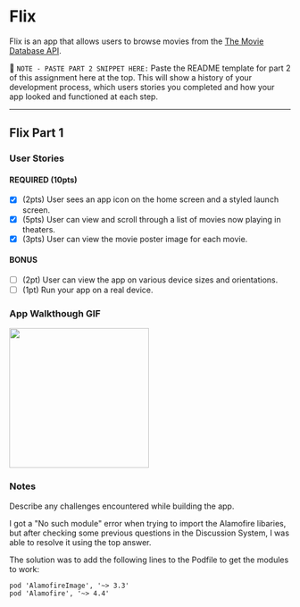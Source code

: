 # Flix

Flix is an app that allows users to browse movies from the [The Movie Database API](http://docs.themoviedb.apiary.io/#).

📝 `NOTE - PASTE PART 2 SNIPPET HERE:` Paste the README template for part 2 of this assignment here at the top. This will show a history of your development process, which users stories you completed and how your app looked and functioned at each step.

---

## Flix Part 1

### User Stories
#### REQUIRED (10pts)
- [x] (2pts) User sees an app icon on the home screen and a styled launch screen.
- [x] (5pts) User can view and scroll through a list of movies now playing in theaters.
- [x] (3pts) User can view the movie poster image for each movie.

#### BONUS
- [ ] (2pt) User can view the app on various device sizes and orientations.
- [ ] (1pt) Run your app on a real device.

### App Walkthough GIF
<img src="http://g.recordit.co/TtJWCuLmKD.gif" width=250><br>

### Notes
Describe any challenges encountered while building the app.

I got a "No such module" error when trying to import the Alamofire libaries, but after checking some previous questions in the Discussion System, I was able to resolve it using the top answer. 

The solution was to add the following lines to the Podfile to get the modules to work:
~~~~
pod 'AlamofireImage', '~> 3.3' 
pod 'Alamofire', '~> 4.4'
~~~~
